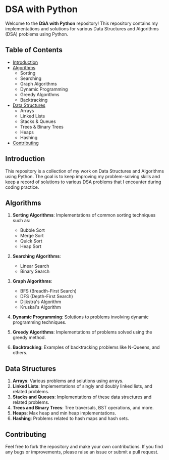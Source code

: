 # DSA with Python

Welcome to the **DSA with Python** repository! This repository contains my implementations and solutions for various Data Structures and Algorithms (DSA) problems using Python.

## Table of Contents

- [Introduction](#introduction)
- [Algorithms](#algorithms)
  - Sorting
  - Searching
  - Graph Algorithms
  - Dynamic Programming
  - Greedy Algorithms
  - Backtracking
- [Data Structures](#data-structures)
  - Arrays
  - Linked Lists
  - Stacks & Queues
  - Trees & Binary Trees
  - Heaps
  - Hashing
- [Contributing](#contributing)

## Introduction

This repository is a collection of my work on Data Structures and Algorithms using Python. The goal is to keep improving my problem-solving skills and keep a record of solutions to various DSA problems that I encounter during coding practice.

## Algorithms

1. **Sorting Algorithms**: Implementations of common sorting techniques such as:
   - Bubble Sort
   - Merge Sort
   - Quick Sort
   - Heap Sort

2. **Searching Algorithms**:
   - Linear Search
   - Binary Search

3. **Graph Algorithms**:
   - BFS (Breadth-First Search)
   - DFS (Depth-First Search)
   - Dijkstra's Algorithm
   - Kruskal's Algorithm

4. **Dynamic Programming**: Solutions to problems involving dynamic programming techniques.

5. **Greedy Algorithms**: Implementations of problems solved using the greedy method.

6. **Backtracking**: Examples of backtracking problems like N-Queens, and others.

## Data Structures

1. **Arrays**: Various problems and solutions using arrays.
2. **Linked Lists**: Implementations of singly and doubly linked lists, and related problems.
3. **Stacks and Queues**: Implementations of these data structures and related problems.
4. **Trees and Binary Trees**: Tree traversals, BST operations, and more.
5. **Heaps**: Max heap and min heap implementations.
6. **Hashing**: Problems related to hash maps and hash sets.

## Contributing

Feel free to fork the repository and make your own contributions. If you find any bugs or improvements, please raise an issue or submit a pull request.
